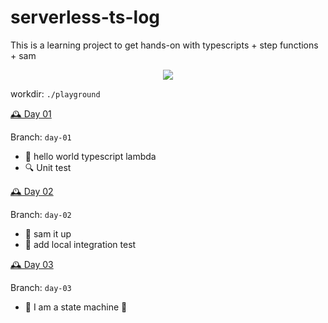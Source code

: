 # serverless-ts-log
This is a learning project to get hands-on with typescripts + step functions + sam
<p align="center">
  <img src="https://media.giphy.com/media/aCa8jFalHHJvi/giphy.gif">
</p>

workdir: `./playground`

[🕰️ Day 01](./day-01)

Branch: `day-01`
- 👋 hello world typescript lambda
- 🔍 Unit test

[🕰️ Day 02](./day-02)

Branch: `day-02`
- 🚀 sam it up 
- 🔗 add local integration test

[🕰️ Day 03](./day-03)

Branch: `day-03`
- 🦾 I am a state machine 🦿